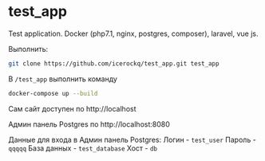 # test_app
Test application. Docker (php7.1, nginx, postgres, composer), laravel, vue js.

Выполнить:
```bash
git clone https://github.com/icerockq/test_app.git test_app
```
В `/test_app` выполнить команду

```bash
docker-compose up --build
```
Сам сайт доступен по http://localhost

Админ панель Postgres по http://localhost:8080

Данные для входа в Админ панель Postgres: 
Логин - `test_user` 
Пароль - `qqqqq`
База данных - `test_database`
Хост - `db`

